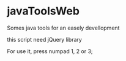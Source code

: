 # javaToolsWeb
 Somes java tools for an easely devellopment

this script need jQuery library

For use it, press numpad 1, 2 or 3;
